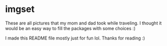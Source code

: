 
# imgset

These are all pictures that my mom and dad took while traveling. I thought it would be an easy way to fill the packages with some choices :) 

I made this README file mostly just for fun lol. Thanks for reading :)


